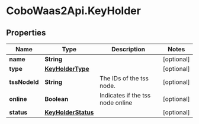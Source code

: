# CoboWaas2Api.KeyHolder

## Properties

Name | Type | Description | Notes
------------ | ------------- | ------------- | -------------
**name** | **String** |  | [optional] 
**type** | [**KeyHolderType**](KeyHolderType.md) |  | [optional] 
**tssNodeId** | **String** | The IDs of the tss node. | [optional] 
**online** | **Boolean** | Indicates if the tss node online | [optional] 
**status** | [**KeyHolderStatus**](KeyHolderStatus.md) |  | [optional] 


